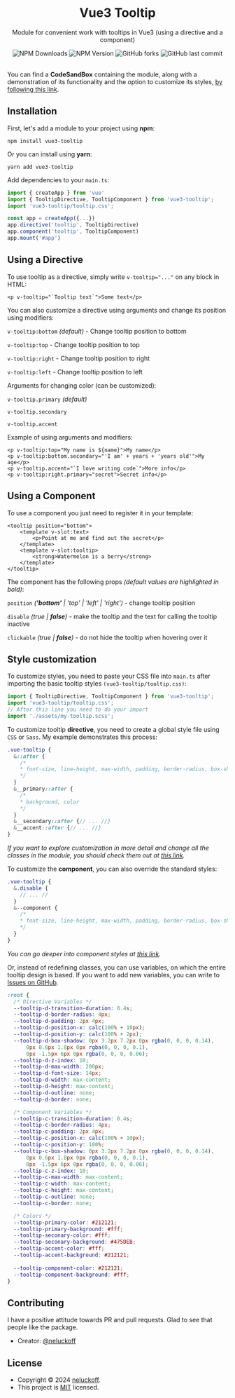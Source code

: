 <div align="center">
    <h1>Vue3 Tooltip</h1>
    <p>Module for convenient work with tooltips in Vue3 (using a directive and a component)</p>
    <span>
        <img alt="NPM Downloads" src="https://img.shields.io/npm/dt/vue3-tooltip">
        <img alt="NPM Version" src="https://img.shields.io/npm/v/vue3-tooltip">
        <img alt="GitHub forks" src="https://img.shields.io/github/forks/neluckoff/vue3-tooltip">
        <img alt="GitHub last commit" src="https://img.shields.io/github/last-commit/neluckoff/vue3-tooltip">
    </span>
</div>
&nbsp;

You can find a **CodeSandBox** containing the module, along with a demonstration of its functionality and the option to customize its styles, [by following this link](https://codesandbox.io/p/sandbox/vue3-tooltip-fsv9xl?file=%2Fsrc%2Fcomponents%2FTestComponent.vue%3A17%2C9-17%2C48&layout=%257B%2522sidebarPanel%2522%253A%2522EXPLORER%2522%252C%2522rootPanelGroup%2522%253A%257B%2522direction%2522%253A%2522horizontal%2522%252C%2522contentType%2522%253A%2522UNKNOWN%2522%252C%2522type%2522%253A%2522PANEL_GROUP%2522%252C%2522id%2522%253A%2522ROOT_LAYOUT%2522%252C%2522panels%2522%253A%255B%257B%2522type%2522%253A%2522PANEL_GROUP%2522%252C%2522contentType%2522%253A%2522UNKNOWN%2522%252C%2522direction%2522%253A%2522vertical%2522%252C%2522id%2522%253A%2522cltklnak10006356iyt8wcwvd%2522%252C%2522sizes%2522%253A%255B70%252C30%255D%252C%2522panels%2522%253A%255B%257B%2522type%2522%253A%2522PANEL_GROUP%2522%252C%2522contentType%2522%253A%2522EDITOR%2522%252C%2522direction%2522%253A%2522horizontal%2522%252C%2522id%2522%253A%2522EDITOR%2522%252C%2522panels%2522%253A%255B%257B%2522type%2522%253A%2522PANEL%2522%252C%2522contentType%2522%253A%2522EDITOR%2522%252C%2522id%2522%253A%2522cltklnak10002356iretltoe2%2522%257D%255D%257D%252C%257B%2522type%2522%253A%2522PANEL_GROUP%2522%252C%2522contentType%2522%253A%2522SHELLS%2522%252C%2522direction%2522%253A%2522horizontal%2522%252C%2522id%2522%253A%2522SHELLS%2522%252C%2522panels%2522%253A%255B%257B%2522type%2522%253A%2522PANEL%2522%252C%2522contentType%2522%253A%2522SHELLS%2522%252C%2522id%2522%253A%2522cltklnak10003356iyowpmbra%2522%257D%255D%252C%2522sizes%2522%253A%255B100%255D%257D%255D%257D%252C%257B%2522type%2522%253A%2522PANEL_GROUP%2522%252C%2522contentType%2522%253A%2522DEVTOOLS%2522%252C%2522direction%2522%253A%2522vertical%2522%252C%2522id%2522%253A%2522DEVTOOLS%2522%252C%2522panels%2522%253A%255B%257B%2522type%2522%253A%2522PANEL%2522%252C%2522contentType%2522%253A%2522DEVTOOLS%2522%252C%2522id%2522%253A%2522cltklnak10005356irnq16azx%2522%257D%255D%252C%2522sizes%2522%253A%255B100%255D%257D%255D%252C%2522sizes%2522%253A%255B50%252C50%255D%257D%252C%2522tabbedPanels%2522%253A%257B%2522cltklnak10002356iretltoe2%2522%253A%257B%2522id%2522%253A%2522cltklnak10002356iretltoe2%2522%252C%2522tabs%2522%253A%255B%255D%257D%252C%2522cltklnak10005356irnq16azx%2522%253A%257B%2522id%2522%253A%2522cltklnak10005356irnq16azx%2522%252C%2522activeTabId%2522%253A%2522cltklqkii004h356hnc0o0m3h%2522%252C%2522tabs%2522%253A%255B%257B%2522type%2522%253A%2522UNASSIGNED_PORT%2522%252C%2522port%2522%253A0%252C%2522id%2522%253A%2522cltklqkii004h356hnc0o0m3h%2522%252C%2522mode%2522%253A%2522permanent%2522%252C%2522path%2522%253A%2522%252F%2522%257D%255D%257D%252C%2522cltklnak10003356iyowpmbra%2522%253A%257B%2522tabs%2522%253A%255B%255D%252C%2522id%2522%253A%2522cltklnak10003356iyowpmbra%2522%257D%257D%252C%2522showDevtools%2522%253Atrue%252C%2522showShells%2522%253Atrue%252C%2522showSidebar%2522%253Atrue%252C%2522sidebarPanelSize%2522%253A15%257D).

## Installation
First, let's add a module to your project using **npm**:

```shell
npm install vue3-tooltip
```
Or you can install using **yarn**:

```shell
yarn add vue3-tooltip
```

Add dependencies to your `main.ts`:

```js
import { createApp } from 'vue'
import { TooltipDirective, TooltipComponent } from 'vue3-tooltip';
import 'vue3-tooltip/tooltip.css';

const app = createApp({...})
app.directive('tooltip', TooltipDirective)
app.component('tooltip', TooltipComponent)
app.mount('#app')
```

## Using a Directive
To use tooltip as a directive, simply write `v-tooltip="..."` on any block in HTML:

```vue
<p v-tooltip="`Tooltip text`">Some text</p>
```

You can also customize a directive using arguments and change its position using modifiers:

`v-tooltip:bottom` *(default)* - Change tooltip position to bottom

`v-tooltip:top` - Change tooltip position to top

`v-tooltip:right` - Change tooltip position to right

`v-tooltip:left` - Change tooltip position to left

Arguments for changing color (can be customized):

`v-tooltip.primary` *(default)*

`v-tooltip.secondary` 

`v-tooltip.accent`

Example of using arguments and modifiers:

```vue
<p v-tooltip:top="My name is ${name}">My name</p>
<p v-tooltip:bottom.secondary="'I am' + years + 'years old'">My age</p>
<p v-tooltip.accent="`I love writing code`">More info</p>
<p v-tooltip:right.primary="secret">Secret info</p>
```

## Using a Component
To use a component you just need to register it in your template:

```vue
<tooltip position="bottom">
    <template v-slot:text>
        <p>Point at me and find out the secret</p>
    </template>
    <template v-slot:tooltip>
        <strong>Watermelon is a berry</strong>
    </template>
</tooltip>
```

The component has the following props *(default values are highlighted in bold)*:

`position` *(**'bottom'** | 'top' | 'left' | 'right')* - change tooltip position

`disable` *(true | **false**)* - make the tooltip and the text for calling the tooltip inactive

`clickable` *(true | **false**)* - do not hide the tooltip when hovering over it

## Style customization
To customize styles, you need to paste your CSS file into `main.ts` after importing the basic tooltip styles `(vue3-tooltip/tooltip.css)`:

```js
import { TooltipDirective, TooltipComponent } from 'vue3-tooltip';
import 'vue3-tooltip/tooltip.css';
// After this line you need to do your import
import './assets/my-tooltip.scss';
```

To customize tooltip **directive**, you need to create a global style file using `CSS` or `Sass`. My example demonstrates this process:

```scss
.vue-tooltip {
  &::after {
    /*
    * font-size, line-height, max-width, padding, border-radius, box-shadow, transition
    */
  }
  &__primary::after {
    /*
    * background, color
    */
  }
  &__secondary::after {// ... //}
  &__accent::after {// ... //}
}
```

*If you want to explore customization in more detail and change all the classes in the module, you should check them out at [this link](https://github.com/neluckoff/vue3-tooltip/blob/master/src/assets/_directive.css).*

To customize the **component**, you can also override the standard styles:

```scss
.vue-tooltip {
  &.disable {
    // ... //
  }
  &--component {
    /*
    * font-size, line-height, max-width, padding, border-radius, box-shadow, transition
    */
  }
}
```

*You can go deeper into component styles at [this link](https://github.com/neluckoff/vue3-tooltip/blob/master/src/assets/_component.css).*

Or, instead of redefining classes, you can use variables, on which the entire tooltip design is based. If you want to add new variables, you can write to [Issues on GitHub](https://github.com/neluckoff/vue3-tooltip/issues).

```css
:root {
  /* Directive Variables */
  --tooltip-d-transition-duration: 0.4s;
  --tooltip-d-border-radius: 4px;
  --tooltip-d-padding: 2px 4px;
  --tooltip-d-position-x: calc(100% + 10px);
  --tooltip-d-position-y: calc(100% + 2px);
  --tooltip-d-box-shadow: 0px 3.2px 7.2px 0px rgba(0, 0, 0, 0.14),
      0px 0.6px 1.8px 0px rgba(0, 0, 0, 0.1),
      0px -1.5px 6px 0px rgba(0, 0, 0, 0.06);
  --tooltip-d-z-index: 10;
  --tooltip-d-max-width: 200px;
  --tooltip-d-font-size: 14px;
  --tooltip-d-width: max-content;
  --tooltip-d-height: max-content;
  --tooltip-d-outline: none;
  --tooltip-d-border: none;

  /* Component Variables */
  --tooltip-c-transition-duration: 0.4s;
  --tooltip-c-border-radius: 4px;
  --tooltip-c-padding: 2px 4px;
  --tooltip-c-position-x: calc(100% + 10px);
  --tooltip-c-position-y: 100%;
  --tooltip-c-box-shadow: 0px 3.2px 7.2px 0px rgba(0, 0, 0, 0.14),
      0px 0.6px 1.8px 0px rgba(0, 0, 0, 0.1),
      0px -1.5px 6px 0px rgba(0, 0, 0, 0.06);
  --tooltip-c-z-index: 10;
  --tooltip-c-max-width: max-content;
  --tooltip-c-width: max-content;
  --tooltip-c-height: max-content;
  --tooltip-c-outline: none;
  --tooltip-c-border: none;

  /* Colors */
  --tooltip-primary-color: #212121;
  --tooltip-primary-background: #fff;
  --tooltip-seconary-color: #fff;
  --tooltip-seconary-background: #475DEB;
  --tooltip-accent-color: #fff;
  --tooltip-accent-background: #212121;
  
  --tooltip-component-color: #212121;
  --tooltip-component-background: #fff;
}
```

## Contributing
I have a positive attitude towards PR and pull requests. Glad to see that people like the package.

- Creator: [@neluckoff](https://github.com/neluckoff)

## License

- Copyright © 2024 [neluckoff](https://github.com/neluckoff).
- This project is [MIT](https://github.com/neluckoff/vue3-tooltip/blob/master/LICENSE.md) licensed.